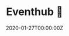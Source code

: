 ---
title: Eventhub 🔗
summary: A `mobile app` to view events at my college, DTU
tags:
- Flutter
date: "2020-01-27T00:00:00Z"

# Optional external URL for project (replaces project detail page).
external_link: https://github.com/mannprerak2/event_hub_flutter
---